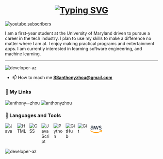 <h1 align="center"><a href="https://git.io/typing-svg"><img src="https://readme-typing-svg.demolab.com?font=Fira+Code&weight=600&size=32&duration=2500&pause=6500&color=008080&random=false&width=450&lines=Hi!%F0%9F%91%8B%2C+I'm+Anthony+Zhou" alt="Typing SVG" /></a></h1>
 <p align="left">
      <a href="https://www.youtube.com/@anthonyzhou">
         <img alt="youtube subscribers" title="Subscribe to my YouTube channel" src="https://custom-icon-badges.demolab.com/youtube/channel/subscribers/UC3zbM3IPQw3r8KUvK2oYbAQ?color=%23E05D44&label=Subscribers:&logo=video&logoColor=white&style=for-the-badge&labelColor=CE4630"/></a> 
 </p>
I am a first-year student at the University of Maryland driven to pursue a career in the tech industry. I plan to use my skills to make a difference no matter where I am at. I enjoy making practical programs and entertainment apps. I am currently interested in learning software engineering, and machine learning.
<hr>
<p align="left"> <img src="https://komarev.com/ghpvc/?username=developer-az&label=Profile%20views&color=0e75b6&style=flat" alt="developer-az" /> </p>


- 📫 How to reach me **88anthonyzhou@gmail.com**

### 🎱 My Links
<p align="left">
<a href="https://linkedin.com/in/anthony--zhou" target="blank"><img align="center" src="https://raw.githubusercontent.com/rahuldkjain/github-profile-readme-generator/master/src/images/icons/Social/linked-in-alt.svg" alt="anthony--zhou" height="30" width="40" /></a>   
<a href="http://www.youtube.com/@anthonyzhou" target="blank"><img align="center" src="https://raw.githubusercontent.com/rahuldkjain/github-profile-readme-generator/master/src/images/icons/Social/youtube.svg" alt="anthonyzhou" height="30" width="40" /></a>
</p>

### 🧰 Languages and Tools
<p align="left"> <a href="https://aws.amazon.com" target="_blank" rel="noreferrer"> <img src="https://raw.githubusercontent.com/devicons/devicon/master/icons/amazonwebservices/amazonwebservices-original-wordmark.svg" alt="aws" width="40" height="40"/> </a> 
<img align="left" alt="Java" width="30px" style="padding-right:10px;" src="https://cdn.jsdelivr.net/gh/devicons/devicon/icons/java/java-original.svg"/>
<img align="left" alt="HTML" width="30px" style="padding-right:10px;" src="https://cdn.jsdelivr.net/gh/devicons/devicon/icons/html5/html5-plain.svg" />
<img align="left" alt="CSS" width="30px" style="padding-right:10px;" src="https://cdn.jsdelivr.net/gh/devicons/devicon/icons/css3/css3-plain.svg" />
<img align="left" alt="JavaScript" width="30px" style="padding-right:10px;" src="https://cdn.jsdelivr.net/gh/devicons/devicon/icons/javascript/javascript-plain.svg" />
<img align="left" alt="Python" width="30px" style="padding-right:10px;" src="https://cdn.jsdelivr.net/gh/devicons/devicon/icons/python/python-plain.svg" />
<img align="left" alt="GitHub" width="30px" style="padding-right:10px;" src="https://cdn.jsdelivr.net/gh/devicons/devicon/icons/github/github-original.svg" />
  <img align="left" alt="Git" width="30px" style="padding-right:10px;" src="https://cdn.jsdelivr.net/gh/devicons/devicon/icons/git/git-original.svg" />
<br />

#



<p><img align="center" src="https://github-readme-streak-stats.herokuapp.com/?user=developer-az&" alt="developer-az" /></p>
